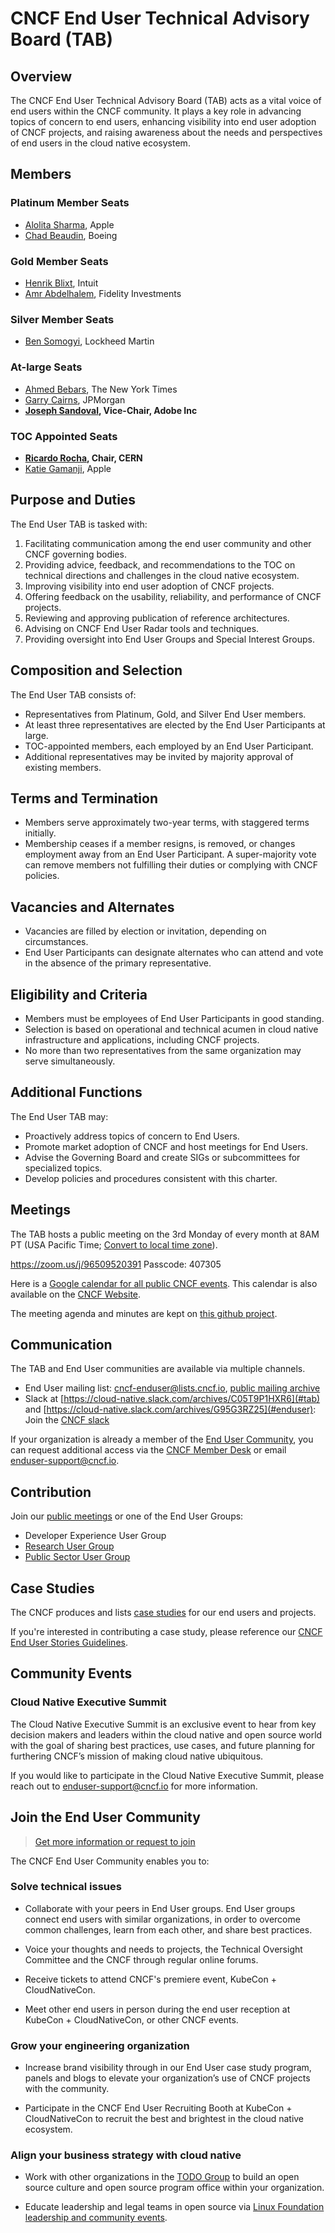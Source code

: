 # CNCF End User Technical Advisory Board (TAB)

## Overview

The CNCF End User Technical Advisory Board (TAB) acts as a vital voice of end users within the CNCF community. It plays a key role in advancing topics of concern to end users, enhancing visibility into end user adoption of CNCF projects, and raising awareness about the needs and perspectives of end users in the cloud native ecosystem.

## Members

### Platinum Member Seats

* [Alolita Sharma](https://github.com/alolita), Apple
* [Chad Beaudin](https://github.com/chadbeaudin), Boeing

### Gold Member Seats

* [Henrik Blixt](https://github.com/hblixt), Intuit
* [Amr Abdelhalem](https://github.com/ahalem), Fidelity Investments

### Silver Member Seats

* [Ben Somogyi](https://github.com/bsomogyi), Lockheed Martin

### At-large Seats

* [Ahmed Bebars](https://github.com/abebars), The New York Times
* [Garry Cairns](https://github.com/garry-cairns), JPMorgan
* **[Joseph Sandoval](https://github.com/jrsapi), Vice-Chair, Adobe Inc**

### TOC Appointed Seats

* **[Ricardo Rocha](https://github.com/rochaporto), Chair, CERN**
* [Katie Gamanji](https://github.com/kgamanji), Apple

## Purpose and Duties

The End User TAB is tasked with:

1. Facilitating communication among the end user community and other CNCF governing bodies.
2. Providing advice, feedback, and recommendations to the TOC on technical directions and challenges in the cloud native ecosystem.
3. Improving visibility into end user adoption of CNCF projects.
4. Offering feedback on the usability, reliability, and performance of CNCF projects.
5. Reviewing and approving publication of reference architectures.
6. Advising on CNCF End User Radar tools and techniques.
7. Providing oversight into End User Groups and Special Interest Groups.

## Composition and Selection

The End User TAB consists of:

* Representatives from Platinum, Gold, and Silver End User members.
* At least three representatives are elected by the End User Participants at large.
* TOC-appointed members, each employed by an End User Participant.
* Additional representatives may be invited by majority approval of existing members.

## Terms and Termination

* Members serve approximately two-year terms, with staggered terms initially.
* Membership ceases if a member resigns, is removed, or changes employment away from an End User Participant.
A super-majority vote can remove members not fulfilling their duties or complying with CNCF policies.

## Vacancies and Alternates

* Vacancies are filled by election or invitation, depending on circumstances.
* End User Participants can designate alternates who can attend and vote in the absence of the primary representative.

## Eligibility and Criteria

* Members must be employees of End User Participants in good standing.
* Selection is based on operational and technical acumen in cloud native infrastructure and applications, including CNCF projects.
* No more than two representatives from the same organization may serve simultaneously.

## Additional Functions

The End User TAB may:

* Proactively address topics of concern to End Users.
* Promote market adoption of CNCF and host meetings for End Users.
* Advise the Governing Board and create SIGs or subcommittees for specialized topics.
* Develop policies and procedures consistent with this charter.

## Meetings

The TAB hosts a public meeting on the 3rd Monday of every month at 8AM PT (USA Pacific Time; [Convert to local time zone](http://www.thetimezoneconverter.com/?t=8:00AM&tz=San%20Francisco)).

https://zoom.us/j/96509520391 Passcode: 407305

Here is a [Google calendar for all public CNCF events](https://goo.gl/eyutah). This calendar is also available on the [CNCF Website](https://www.cncf.io/calendar/).

The meeting agenda and minutes are kept on [this github project](https://github.com/orgs/cncf/projects/60).

## Communication

The TAB and End User communities are available via multiple channels.
* End User mailing list: [cncf-enduser@lists.cncf.io](mailto:cncf-enduser@lists.cncf.io), [public mailing archive](https://lists.cncf.io/g/cncf-enduser)
* Slack at [https://cloud-native.slack.com/archives/C05T9P1HXR6](#tab) and [https://cloud-native.slack.com/archives/G95G3RZ25](#enduser): Join the [CNCF slack](https://slack.cncf.io/)

If your organization is already a member of the [End User Community](https://www.cncf.io/enduser), you can request additional access via the [CNCF Member Desk](https://helpcenter.linuxfoundation.org/) or email [enduser-support@cncf.io](mailto:enduser-support@cncf.io).

## Contribution

Join our [public meetings](#meetings) or one of the End User Groups:
* Developer Experience User Group
* [Research User Group](https://github.com/cncf/research-user-group)
* [Public Sector User Group](https://github.com/cncf/public-sector-user-group)

## Case Studies

The CNCF produces and lists [case studies](https://www.cncf.io/case-studies) for our end users and projects.

If you're interested in contributing a case study, please reference our [CNCF End User Stories Guidelines](https://github.com/cncf/foundation/blob/master/case-study-guidelines.md).

## Community Events

### Cloud Native Executive Summit

The Cloud Native Executive Summit is an exclusive event to hear from key decision makers and leaders within the cloud native and open source world with the goal of sharing best practices, use cases, and future planning for furthering CNCF’s mission of making cloud native ubiquitous.

If you would like to participate in the Cloud Native Executive Summit, please reach out to [enduser-support@cncf.io](mailto:enduser-support@cncf.io) for more information.

## Join the End User Community

> [Get more information or request to join](https://www.cncf.io/enduser)

The CNCF End User Community enables you to:

### Solve technical issues

- Collaborate with your peers in End User groups. End User groups connect end users with similar organizations, in order to overcome common challenges, learn from each other, and share best practices.

- Voice your thoughts and needs to projects, the Technical Oversight Committee and the CNCF through regular online forums.

- Receive tickets to attend CNCF's premiere event, KubeCon + CloudNativeCon.

- Meet other end users in person during the end user reception at KubeCon + CloudNativeCon, or other CNCF events.

### Grow your engineering organization

- Increase brand visibility through in our End User case study program, panels and blogs to elevate your organization’s use of CNCF projects with the community.

- Participate in the CNCF End User Recruiting Booth at KubeCon + CloudNativeCon to recruit the best and brightest in the cloud native ecosystem.

### Align your business strategy with cloud native

- Work with other organizations in the [TODO Group](https://todogroup.org) to build an open source culture and open source program office within your organization.

- Educate leadership and legal teams in open source via [Linux Foundation leadership and community events](https://events.linuxfoundation.org/about/calendar/?_sft_lfevent-category=leadership-community-events).
